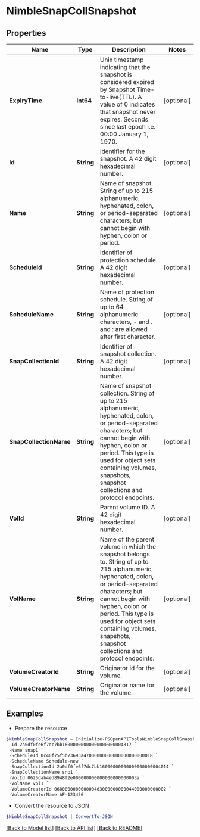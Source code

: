 # NimbleSnapCollSnapshot
## Properties

Name | Type | Description | Notes
------------ | ------------- | ------------- | -------------
**ExpiryTime** | **Int64** | Unix timestamp indicating that the snapshot is considered expired by Snapshot Time-to-live(TTL). A value of 0 indicates that snapshot never expires. Seconds since last epoch i.e. 00:00 January 1, 1970. | [optional] 
**Id** | **String** | Identifier for the snapshot. A 42 digit hexadecimal number. | [optional] 
**Name** | **String** | Name of snapshot. String of up to 215 alphanumeric, hyphenated, colon, or period-separated characters; but cannot begin with hyphen, colon or period. | [optional] 
**ScheduleId** | **String** | Identifier of protection schedule. A 42 digit hexadecimal number. | [optional] 
**ScheduleName** | **String** | Name of protection schedule. String of up to 64 alphanumeric characters, - and . and : are allowed after first character. | [optional] 
**SnapCollectionId** | **String** | Identifier of snapshot collection. A 42 digit hexadecimal number. | [optional] 
**SnapCollectionName** | **String** | Name of snapshot collection. String of up to 215 alphanumeric, hyphenated, colon, or period-separated characters; but cannot begin with hyphen, colon or period. This type is used for object sets containing volumes, snapshots, snapshot collections and protocol endpoints. | [optional] 
**VolId** | **String** | Parent volume ID. A 42 digit hexadecimal number. | [optional] 
**VolName** | **String** | Name of the parent volume in which the snapshot belongs to. String of up to 215 alphanumeric, hyphenated, colon, or period-separated characters; but cannot begin with hyphen, colon or period. This type is used for object sets containing volumes, snapshots, snapshot collections and protocol endpoints. | [optional] 
**VolumeCreatorId** | **String** | Originator id for the volume. | [optional] 
**VolumeCreatorName** | **String** | Originator name for the volume. | [optional] 

## Examples

- Prepare the resource
```powershell
$NimbleSnapCollSnapshot = Initialize-PSOpenAPIToolsNimbleSnapCollSnapshot  -ExpiryTime 0 `
 -Id 2a0df0fe6f7dc7bb16000000000000000000004817 `
 -Name snap1 `
 -ScheduleId 0c40f75f5b73693a47000000000000000000000018 `
 -ScheduleName Schedule-new `
 -SnapCollectionId 2a0df0fe6f7dc7bb16000000000000000000004014 `
 -SnapCollectionName snp1 `
 -VolId 0625dab4ed8948f2e000000000000000000000003a `
 -VolName vol1 `
 -VolumeCreatorId 0600000000000004d3000000000044000000000002 `
 -VolumeCreatorName AF-123456
```

- Convert the resource to JSON
```powershell
$NimbleSnapCollSnapshot | ConvertTo-JSON
```

[[Back to Model list]](../README.md#documentation-for-models) [[Back to API list]](../README.md#documentation-for-api-endpoints) [[Back to README]](../README.md)


